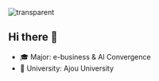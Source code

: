 ![transparent](https://capsule-render.vercel.app/api?type=waving&color=000080&fontColor=FFA500&text=Jinyoung's%20Page&height=130&fontSize=60)



## Hi there 👋 
- 🎓 Major: e-business & AI Convergence  
- 🏫 University: Ajou University
















